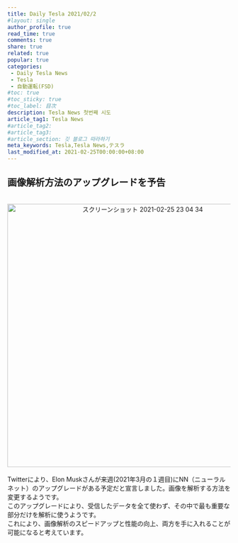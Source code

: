 ```yaml
---
title: Daily Tesla 2021/02/2
#layout: single
author_profile: true
read_time: true
comments: true
share: true
related: true
popular: true
categories:
 - Daily Tesla News
 - Tesla
 - 自動運転(FSD)
#toc: true
#toc_sticky: true
#toc_label: 目次
description: Tesla News 첫번째 시도
article_tag1: Tesla News
#article_tag2:
#article_tag3:
#article_section: 깃 블로그 따라하기
meta_keywords: Tesla,Tesla News,テスラ
last_modified_at: 2021-02-25T00:00:00+08:00
---
```


## 画像解析方法のアップグレードを予告

<br>

<center><img width="595" alt="スクリーンショット 2021-02-25 23 04 34" src="https://user-images.githubusercontent.com/78955983/109165350-cb1b7d00-77be-11eb-89c1-65febd0de9da.png"></center>

<br>
Twitterにより、Elon Muskさんが来週(2021年3月の１週目)にNN（ニューラルネット）のアップグレードがある予定だと宣言しました。画像を解析する方法を変更するようです。<br>
このアップグレードにより、受信したデータを全て使わず、その中で最も重要な部分だけを解析に使うようです。<br>
これにより、画像解析のスピードアップと性能の向上、両方を手に入れることが可能になると考えています。
